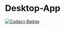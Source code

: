 # Desktop-App
[![Codacy Badge](https://api.codacy.com/project/badge/Grade/0e36ee0031f745d4b7b938ed31ad0a78)](https://app.codacy.com/gh/CMP315/Desktop-App?utm_source=github.com&utm_medium=referral&utm_content=CMP315/Desktop-App&utm_campaign=Badge_Grade)
